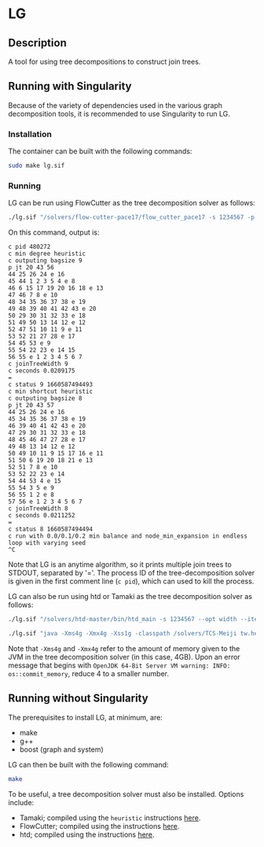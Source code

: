 # LG

## Description

A tool for using tree decompositions to construct join trees.

## Running with Singularity

Because of the variety of dependencies used in the various graph decomposition tools, it is recommended to use Singularity to run LG.

### Installation

The container can be built with the following commands:
```bash
sudo make lg.sif
```

### Running

LG can be run using FlowCutter as the tree decomposition solver as follows:
```bash
./lg.sif "/solvers/flow-cutter-pace17/flow_cutter_pace17 -s 1234567 -p 100" <../examples/s27_3_2-re.cnf
```

On this command, output is:
```
c pid 480272
c min degree heuristic
c outputing bagsize 9
p jt 20 43 56
44 25 26 24 e 16
45 44 1 2 3 5 4 e 8
46 6 15 17 19 20 16 18 e 13
47 46 7 8 e 10
48 34 35 36 37 38 e 19
49 48 39 40 41 42 43 e 20
50 29 30 31 32 33 e 18
51 49 50 13 14 12 e 12
52 47 51 10 11 9 e 11
53 52 21 27 28 e 17
54 45 53 e 9
55 54 22 23 e 14 15
56 55 e 1 2 3 4 5 6 7
c joinTreeWidth 9
c seconds 0.0209175
=
c status 9 1660587494493
c min shortcut heuristic
c outputing bagsize 8
p jt 20 43 57
44 25 26 24 e 16
45 34 35 36 37 38 e 19
46 39 40 41 42 43 e 20
47 29 30 31 32 33 e 18
48 45 46 47 27 28 e 17
49 48 13 14 12 e 12
50 49 10 11 9 15 17 16 e 11
51 50 6 19 20 18 21 e 13
52 51 7 8 e 10
53 52 22 23 e 14
54 44 53 4 e 15
55 54 3 5 e 9
56 55 1 2 e 8
57 56 e 1 2 3 4 5 6 7
c joinTreeWidth 8
c seconds 0.0211252
=
c status 8 1660587494494
c run with 0.0/0.1/0.2 min balance and node_min_expansion in endless loop with varying seed
^C
```
Note that LG is an anytime algorithm, so it prints multiple join trees to STDOUT, separated by '='.
The process ID of the tree-decomposition solver is given in the first comment line (`c pid`),
which can used to kill the process.

LG can also be run using htd or Tamaki as the tree decomposition solver as follows:
```bash
./lg.sif "/solvers/htd-master/bin/htd_main -s 1234567 --opt width --iterations 0 --strategy challenge --print-progress --preprocessing full" <../examples/s27_3_2-re.cnf
```
```bash
./lg.sif "java -Xms4g -Xmx4g -Xss1g -classpath /solvers/TCS-Meiji tw.heuristic.MainDecomposer -s 1234567 -p 100" <../examples/s27_3_2-re.cnf
```
Note that `-Xms4g` and `-Xmx4g` refer to the amount of memory given to the JVM in the tree decomposition solver
(in this case, 4GB).
Upon an error message that begins with `OpenJDK 64-Bit Server VM warning: INFO: os::commit_memory`,
reduce 4 to a smaller number.

## Running without Singularity

The prerequisites to install LG, at minimum, are:
* make
* g++
* boost (graph and system)

LG can then be built with the following command:
```bash
make
```

To be useful, a tree decomposition solver must also be installed.
Options include:
* Tamaki; compiled using the `heuristic` instructions [here](solvers/TCS-Meiji).
* FlowCutter; compiled using the instructions [here](solvers/flow-cutter-pace17).
* htd; compiled using the instructions [here](solvers/htd-master).
